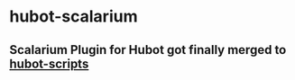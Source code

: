 # hubot-scalarium

## Scalarium Plugin for Hubot got finally merged to [hubot-scripts](https://github.com/github/hubot-scripts)